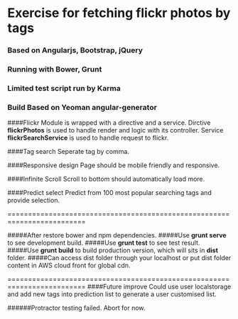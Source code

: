 # Exercise for fetching flickr photos by tags

### Based on Angularjs, Bootstrap, jQuery
### Running with Bower, Grunt
### Limited test script run by Karma
### Build Based on Yeoman angular-generator

####Flickr Module is wrapped with a directive and a service.
Dirctive **flickrPhotos** is used to handle render and logic with its controller.
Service **flickrSearchService** is used to handle request to flickr.

####Tag search
Seperate tag by comma.

####Responsive design
Page should be mobile friendly and responsive.

####Infinite Scroll
Scroll to bottom should automatically load more.

####Predict select
Predict from 100 most popular searching tags and provide selection.

=========================================================================

#####After restore bower and npm dependencies.
#####Use **grunt serve** to see development build.
#####Use **grunt test** to see test result.
#####Use **grunt build** to build production version, which will sits in **dist** folder.
#####Can access dist folder through your localhost or put dist folder content in AWS cloud front for global cdn.

=========================================================================
####Future improve
Could use user localstorage and add new tags into prediction list to generate a user customised list.

######Protractor testing failed. Abort for now.
